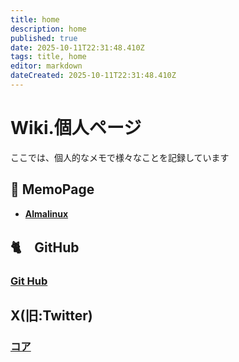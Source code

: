 ```yaml
---
title: home
description: home
published: true
date: 2025-10-11T22:31:48.410Z
tags: title, home
editor: markdown
dateCreated: 2025-10-11T22:31:48.410Z
---
```


# Wiki.個人ページ
ここでは、個人的なメモで様々なことを記録しています

## 📜 MemoPage
- [**Almalinux**](https://wiki-heroku-9e9k.onrender.com/ja/home/Almalinux)

## 🐈　GitHub
### [**Git Hub**](https://github.com/ChigaDio)

## X(旧:Twitter)
### [**コア**](https://x.com/w73KFSEsCh70014)
